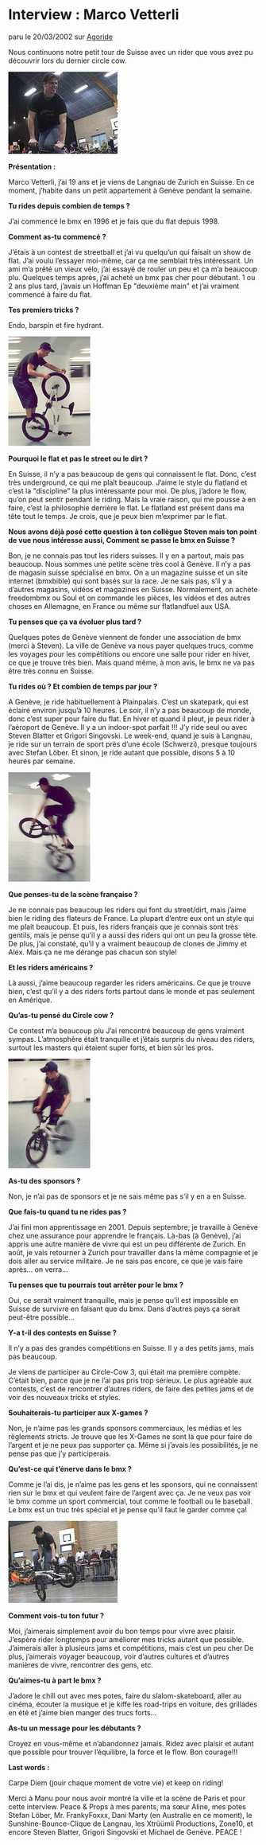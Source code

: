 # Interview : Marco Vetterli

paru le 20/03/2002 sur [Agoride](http://bmx.agoride.com/)

Nous continuons notre petit tour de Suisse avec un rider que vous avez pu découvrir lors du dernier circle cow.

![marco01](./media/marco01.jpg)

**Présentation :**

Marco Vetterli, j’ai 19 ans et je viens de Langnau de Zurich en Suisse. En ce moment, j’habite dans un petit appartement à Genève pendant la semaine.

**Tu rides depuis combien de temps ?**

J’ai commencé le bmx en 1996 et je fais que du flat depuis 1998.

**Comment as-tu commencé ?**

J’étais à un contest de streetball et j’ai vu quelqu’un qui faisait un show de flat. J’ai voulu l’essayer moi-même, car ça me semblait très intéressant. Un ami m’a prêté un vieux vélo, j’ai essayé de rouler un peu et ça m’a beaucoup plu. Quelques temps après, j’ai acheté un bmx pas cher pour débutant. 1 ou 2 ans plus tard, j’avais un Hoffman Ep "deuxième main" et j’ai vraiment commencé à faire du flat.

**Tes premiers tricks ?**

Endo, barspin et fire hydrant.

![marco02](./media/marco02.jpg)

**Pourquoi le flat et pas le street ou le dirt ?**

En Suisse, il n’y a pas beaucoup de gens qui connaissent le flat. Donc, c’est très underground, ce qui me plaît beaucoup. J’aime le style du flatland et c’est la "discipline" la plus intéressante pour moi. De plus, j’adore le flow, qu’on peut sentir pendant le riding. Mais la vraie raison, qui me pousse à en faire, c’est la philosophie derrière le flat. Le flatland est présent dans ma tête tout le temps. Je crois, que je peux bien m’exprimer par le flat.

**Nous avons déjà posé cette question à ton collègue Steven mais ton point de vue nous intéresse aussi, Comment se passe le bmx en Suisse ?**

Bon, je ne connais pas tout les riders suisses. Il y en a partout, mais pas beaucoup. Nous sommes une petite scène très cool à Genève. Il n’y a pas de magasin suisse spécialisé en bmx. On a un magazine suisse et un site internet (bmxbible) qui sont basés sur la race. Je ne sais pas, s’il y a d’autres magasins, vidéos et magazines en Suisse. Normalement, on achète freedombmx ou Soul et on commande les pièces, les vidéos et des autres choses en Allemagne, en France ou même sur flatlandfuel aux USA.

**Tu penses que ça va évoluer plus tard ?**

Quelques potes de Genève viennent de fonder une association de bmx (merci à Steven). La ville de Genève va nous payer quelques trucs, comme les voyages pour les compétitions ou encore une salle pour rider en hiver, ce que je trouve très bien. Mais quand même, à mon avis, le bmx ne va pas être très connu en Suisse.

**Tu rides où ? Et combien de temps par jour ?**

A Genève, je ride habituellement à Plainpalais. C’est un skatepark, qui est éclairé environ jusqu’à 10 heures. Le soir, il n’y a pas beaucoup de monde, donc c’est super pour faire du flat. En hiver et quand il pleut, je peux rider à l’aéroport de Genève. Il y a un indoor-spot parfait !!! J’y ride seul ou avec Steven Blatter et Grigori Singovski. Le week-end, quand je suis à Langnau, je ride sur un terrain de sport près d’une école (Schwerzi), presque toujours avec Stefan Löber. Et sinon, je ride autant que possible, disons 5 à 10 heures par semaine.

![marco03](./media/marco03.jpg)

**Que penses-tu de la scène française ?**

Je ne connais pas beaucoup les riders qui font du street/dirt, mais j’aime bien le riding des flateurs de France. La plupart d’entre eux ont un style qui me plait beaucoup. Et puis, les riders français que je connais sont très gentils, mais je pense qu’il y a aussi des riders qui ont un peu la grosse tète. De plus, j’ai constaté, qu’il y a vraiment beaucoup de clones de Jimmy et Alex. Mais ça ne me dérange pas chacun son style!

**Et les riders américains ?**

Là aussi, j’aime beaucoup regarder les riders américains. Ce que je trouve bien, c’est qu’il y a des riders forts partout dans le monde et pas seulement en Amérique.

**Qu’as-tu pensé du Circle cow ?**

Ce contest m’a beaucoup plu J’ai rencontré beaucoup de gens vraiment sympas. L’atmosphère était tranquille et j’étais surpris du niveau des riders, surtout les masters qui étaient super forts, et bien sûr les pros.

![marco04](./media/marco04.jpg)

**As-tu des sponsors ?**

Non, je n’ai pas de sponsors et je ne sais même pas s’il y en a en Suisse.

**Que fais-tu quand tu ne rides pas ?**

J’ai fini mon apprentissage en 2001. Depuis septembre, je travaille à Genève chez une assurance pour apprendre le français. Là-bas (à Genève), j’ai appris une autre manière de vivre qui est un peu différente de Zurich. En août, je vais retourner à Zurich pour travailler dans la même compagnie et je dois aller au service militaire. Je ne sais pas encore, ce que je vais faire après… on verra…

**Tu penses que tu pourrais tout arrêter pour le bmx ?**

Oui, ce serait vraiment tranquille, mais je pense qu’il est impossible en Suisse de survivre en faisant que du bmx. Dans d’autres pays ça serait peut-être possible…

**Y-a t-il des contests en Suisse ?**

Il n’y a pas des grandes compétitions en Suisse. Il y a des petits jams, mais pas beaucoup.

Je viens de participer au Circle-Cow 3, qui était ma première compète. C’était bien, parce que je ne l’ai pas pris trop sérieux. Le plus agréable aux contests, c’est de rencontrer d’autres riders, de faire des petites jams et de voir des nouveaux tricks et styles.

**Souhaiterais-tu participer aux X-games ?**

Non, je n’aime pas les grands sponsors commerciaux, les médias et les règlements stricts. Je trouve que les X-Games ne sont là que pour faire de l’argent et je ne peux pas supporter ça. Même si j’avais les possibilités, je ne pense pas que j’y participerais.

**Qu’est-ce qui t’énerve dans le bmx ?**

Comme je l’ai dis, je n’aime pas les gens et les sponsors, qui ne connaissent rien sur le bmx et qui veulent faire de l’argent avec ça. Je ne veux pas voir le bmx comme un sport commercial, tout comme le football ou le baseball. Le bmx est un truc très spécial et je pense qu’il faut le garder comme ça!

![marco05](./media/marco05.jpg)

**Comment vois-tu ton futur ?**

Moi, j’aimerais simplement avoir du bon temps pour vivre avec plaisir. J’espère rider longtemps pour améliorer mes tricks autant que possible. J’aimerais aller à plusieurs jams et compétitions, mais c’est un peu cher De plus, j’aimerais voyager beaucoup, voir d’autres cultures et d’autres manières de vivre, rencontrer des gens, etc.

**Qu’aimes-tu à part le bmx ?**

J’adore le chill out avec mes potes, faire du slalom-skateboard, aller au cinéma, écouter la musique et je kiffe les road-trips en voiture, des grillades en été et j’aime bien manger des trucs forts...

**As-tu un message pour les débutants ?**

Croyez en vous-même et n’abandonnez jamais. Ridez avec plaisir et autant que possible pour trouver l’équilibre, la force et le flow. Bon courage!!!

**Last words :**

Carpe Diem (jouir chaque moment de votre vie) et keep on riding!

Merci à Manu pour nous avoir montré la ville et la scène de Paris et pour cette interview. Peace & Props à mes parents, ma sœur Aline, mes potes Stefan Löber, Mr. FrankyFoxxx, Dani Marty (en Australie en ce moment), le Sunshine-Bounce-Clique de Langnau, les Xtrüümli Productions, Zone10, et encore Steven Blatter, Grigori Singovski et Michael de Genève. PEACE !
